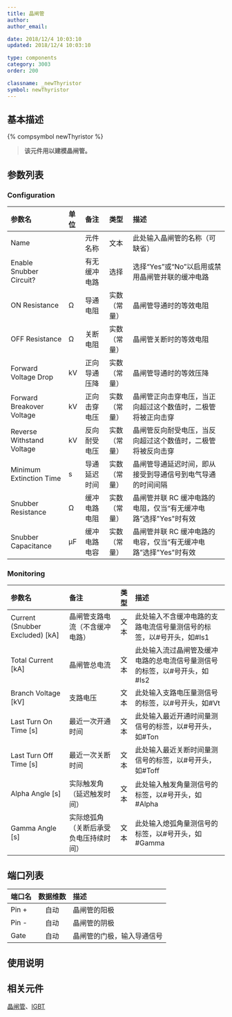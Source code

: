 ```yaml
---
title: 晶闸管
author:
author_email:

date: 2018/12/4 10:03:10
updated: 2018/12/4 10:03:10

type: components
category: 3003
order: 200

classname: _newThyristor
symbol: newThyristor
---
```


## 基本描述

{% compsymbol newThyristor %}

> **该元件用以建模晶闸管。**

## 参数列表

### Configuration

| 参数名                    | 单位 | 备注         |     类型     | 描述                                                            |
| :------------------------ | :--- | :----------- | :----------: | :-------------------------------------------------------------- |
| Name                      |      | 元件名称     |     文本     | 此处输入晶闸管的名称（可缺省）                                  |
| Enable Snubber Circuit?   |      | 有无缓冲电路 |     选择     | 选择“Yes”或“No”以启用或禁用晶闸管并联的缓冲电路                 |
| ON Resistance             | Ω    | 导通电阻     | 实数（常量） | 晶闸管导通时的等效电阻                                          |
| OFF Resistance            | Ω    | 关断电阻     | 实数（常量） | 晶闸管关断时的等效电阻                                          |
| Forward Voltage Drop      | kV   | 正向导通压降 | 实数（常量） | 晶闸管导通时的等效压降                                          |
| Forward Breakover Voltage | kV   | 正向击穿电压 | 实数（常量） | 晶闸管正向击穿电压，当正向超过这个数值时，二极管将被正向击穿    |
| Reverse Withstand Voltage | kV   | 反向耐受电压 | 实数（常量） | 晶闸管反向耐受电压，当反向超过这个数值时，二极管将被反向击穿    |
| Minimum Extinction Time   | s    | 导通延迟时间 | 实数（常量） | 晶闸管导通延迟时间，即从接受到导通信号到电气导通的时间间隔      |
| Snubber Resistance        | Ω    | 缓冲电路电阻 | 实数（常量） | 晶闸管并联 RC 缓冲电路的电阻，仅当“有无缓冲电路”选择"Yes"时有效 |
| Snubber Capacitance       | μF   | 缓冲电路电容 | 实数（常量） | 晶闸管并联 RC 缓冲电路的电容，仅当“有无缓冲电路”选择"Yes"时有效 |

### Monitoring

| 参数名                            | 备注                                   | 类型 | 描述                                                                      |
| :-------------------------------- | :------------------------------------- | :--: | :------------------------------------------------------------------------ |
| Current (Snubber Excluded) \[kA\] | 晶闸管支路电流（不含缓冲电路）         | 文本 | 此处输入不含缓冲电路的支路电流信号量测信号的标签，以#号开头，如#Is1       |
| Total Current \[kA\]              | 晶闸管总电流                           | 文本 | 此处输入流过晶闸管及缓冲电路的总电流信号量测信号的标签，以#号开头，如#Is2 |
| Branch Voltage \[kV\]             | 支路电压                               | 文本 | 此处输入支路电压量测信号的标签，以#号开头，如#Vt                          |
| Last Turn On Time \[s\]           | 最近一次开通时间                       | 文本 | 此处输入最近开通时间量测信号的标签，以#号开头，如#Ton                     |
| Last Turn Off Time \[s\]          | 最近一次关断时间                       | 文本 | 此处输入最近关断时间量测信号的标签，以#号开头，如#Toff                    |
| Alpha Angle \[s\]                 | 实际触发角（延迟触发时间）             | 文本 | 此处输入触发角量测信号的标签，以#号开头，如#Alpha                         |
| Gamma Angle \[s\]                 | 实际熄弧角（关断后承受负电压持续时间） | 文本 | 此处输入熄弧角量测信号的标签，以#号开头，如#Gamma                         |

## 端口列表

| 端口名 | 数据维数 | 描述                       |
| :----- | :------: | :------------------------- |
| Pin +  |   自动   | 晶闸管的阳极               |
| Pin -  |   自动   | 晶闸管的阴极               |
| Gate   |   自动   | 晶闸管的门极，输入导通信号 |

## 使用说明

## 相关元件

[晶闸管](comp_newThyristor.md)、[IGBT](comp_newIGBT.md)
